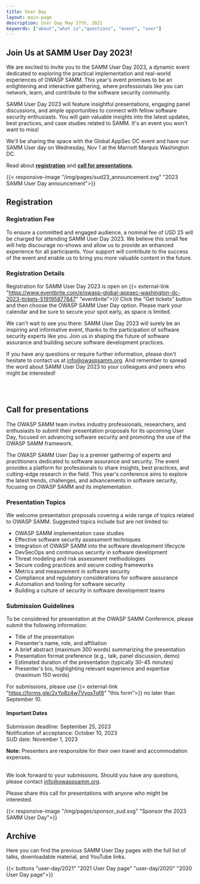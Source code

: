 ```yaml
---
title: User Day
layout: main-page
description: User Day May 27th, 2021
keywords: ["about","what is","questions", "event", "user"]
---
```


## Join Us at SAMM User Day 2023!

We are excited to invite you to the SAMM User Day 2023, a dynamic event dedicated to exploring the practical implementation and real-world experiences of OWASP SAMM. This year's event promises to be an enlightening and interactive gathering, where professionals like you can network, learn, and contribute to the software security community.

SAMM User Day 2023 will feature insightful presentations, engaging panel discussions, and ample opportunities to connect with fellow software security enthusiasts. You will gain valuable insights into the latest updates, best practices, and case studies related to SAMM. It's an event you won't want to miss!

We'll be sharing the space with the Global AppSec DC event and have our SAMM User day on Wednesday, Nov 1 at the Marriott Marquis Washington DC.

Read about <strong>[registration](#registration)</strong> and <strong>[call for presentations](#call)</strong>.

{{< responsive-image  "/img/pages/sud23_announcement.svg" "2023 SAMM User Day announcement">}}

## <a name="registration"></a>Registration

### Registration Fee

To ensure a committed and engaged audience, a nominal fee of USD 25 will be charged for attending SAMM User Day 2023. We believe this small fee will help discourage no-shows and allow us to provide an enhanced experience for all participants. Your support will contribute to the success of the event and enable us to bring you more valuable content in the future.

### Registration Details

Registration for SAMM User Day 2023 is open on {{< external-link "https://www.eventbrite.com/e/owasp-global-appsec-washington-dc-2023-tickets-519195877847" "eventbrite">}}! Click the "Get tickets" button and then choose the OWASP SAMM User Day option. Please mark your calendar and be sure to secure your spot early, as space is limited.

We can't wait to see you there: SAMM User Day 2023 will surely be an inspiring and informative event, thanks to the participation of software security experts like you. Join us in shaping the future of software assurance and building secure software development practices.

If you have any questions or require further information, please don't hesitate to contact us at info@owaspsamm.org. And remember to spread the word about SAMM User Day 2023 to your colleagues and peers who might be interested!

<br/><br/>

## <a name="call"></a>Call for presentations

The OWASP SAMM team invites industry professionals, researchers, and enthusiasts to submit their presentation proposals for its upcoming User Day, focused on advancing software security and promoting the use of the OWASP SAMM framework.

The OWASP SAMM User Day is a premier gathering of experts and practitioners dedicated to software assurance and security. The event provides a platform for professionals to share insights, best practices, and cutting-edge research in the field. This year's conference aims to explore the latest trends, challenges, and advancements in software security, focusing on OWASP SAMM and its implementation.


### Presentation Topics

We welcome presentation proposals covering a wide range of topics related to OWASP SAMM. Suggested topics include but are not limited to:
- OWASP SAMM implementation case studies
- Effective software security assessment techniques
- Integration of OWASP SAMM into the software development lifecycle
- DevSecOps and continuous security in software development
- Threat modeling and risk assessment methodologies
- Secure coding practices and secure coding frameworks
- Metrics and measurement in software security
- Compliance and regulatory considerations for software assurance
- Automation and tooling for software security
- Building a culture of security in software development teams


### Submission Guidelines

To be considered for presentation at the OWASP SAMM Conference, please submit the following information:
- Title of the presentation
- Presenter's name, role, and affiliation
- A brief abstract (maximum 300 words) summarizing the presentation
- Presentation format preference (e.g., talk, panel discussion, demo)
- Estimated duration of the presentation (typically 30-45 minutes)
- Presenter's bio, highlighting relevant experience and expertise (maximum 150 words)

For submissions, please use {{< external-link "https://forms.gle/2xYo8z4w7VyoxTqf8" "this form">}} no later than September 10. 

#### Important Dates
Submission deadline: September 25, 2023  
Notification of acceptance: October 10, 2023  
SUD date: November 1, 2023  

<strong>Note:</strong> Presenters are responsible for their own travel and accommodation expenses. 
<br/><br/>

We look forward to your submissions. Should you have any questions, please contact info@owaspsamm.org.

Please share this call for presentations with anyone who might be interested.

{{< responsive-image  "/img/pages/sponsor_sud.svg" "Sponsor the 2023 SAMM User Day">}}


## Archive

Here you can find the previous SAMM User Day pages with the full list of talks, downloadable material, and YouTube links.

{{< buttons "user-day/2021" "2021 User Day page" "user-day/2020" "2020 User Day page">}}

